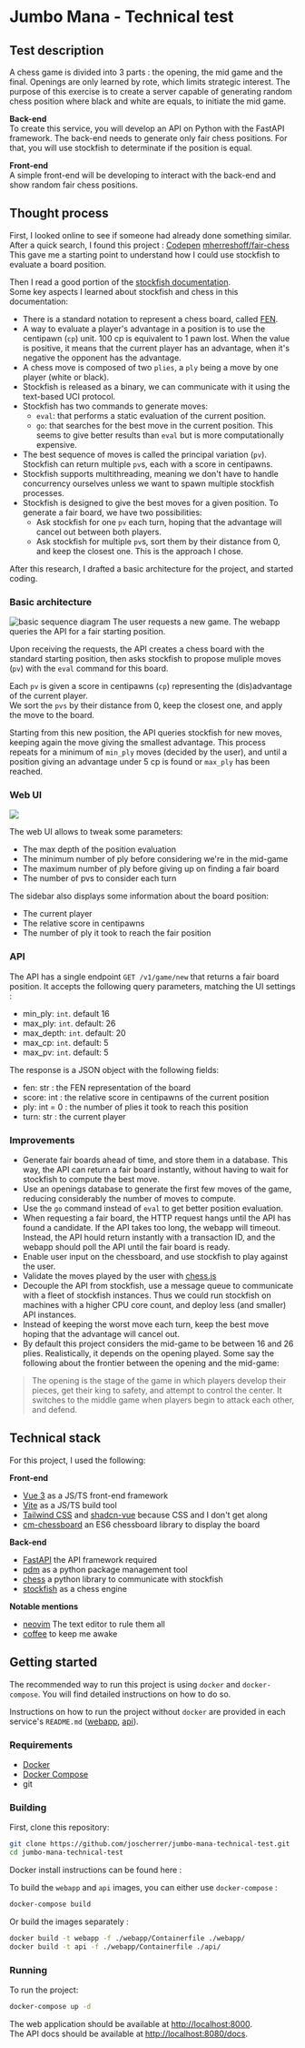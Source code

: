 # Jumbo Mana - Technical test

## Test description

A chess game is divided into 3 parts : the opening, the mid game and the final. Openings
are only learned by rote, which limits strategic interest. The purpose of this exercise is to
create a server capable of generating random chess position where black and white are
equals, to initiate the mid game.

**Back-end**  
To create this service, you will develop an API on Python with the FastAPI framework. The
back-end needs to generate only fair chess positions. For that, you will use stockfish to
determinate if the position is equal.

**Front-end**  
A simple front-end will be developing to interact with the back-end and show random fair
chess positions.

## Thought process

First, I looked online to see if someone had already done something similar.  
After a quick search, I found this project : [Codepen](https://codepen.io/mherreshoff/full/MWJGwZN) [mherreshoff/fair-chess](https://github.com/mherreshoff/fair-chess/tree/main)  
This gave me a starting point to understand how I could use stockfish to evaluate a board position.

Then I read a good portion of the [stockfish documentation](https://official-stockfish.github.io/docs/stockfish-wiki/Home.html).  
Some key aspects I learned about stockfish and chess in this documentation:
- There is a standard notation to represent a chess board, called [FEN](https://en.wikipedia.org/wiki/Forsyth%E2%80%93Edwards_Notation).
- A way to evaluate a player's advantage in a position is to use the centipawn (`cp`) unit. 100 cp is equivalent to 1 pawn lost.
  When the value is positive, it means that the current player has an advantage, when it's negative the opponent has the advantage.
- A chess move is composed of two `plies`, a `ply` being a move by one player (white or black).
- Stockfish is released as a binary, we can communicate with it using the text-based UCI protocol.
- Stockfish has two commands to generate moves:
  - `eval`: that performs a static evaluation of the current position.
  - `go`: that searches for the best move in the current position.
    This seems to give better results than `eval` but is more computationally expensive.
- The best sequence of moves is called the principal variation (`pv`). Stockfish can return multiple `pv`s, each with a score in centipawns.
- Stockfish supports multithreading, meaning we don't have to handle concurrency ourselves unless we want to spawn multiple stockfish processes.
- Stockfish is designed to give the best moves for a given position. To generate a fair board, we have two possibilities:
  - Ask stockfish for one `pv` each turn, hoping that the advantage will cancel out between both players.
  - Ask stockfish for multiple `pv`s, sort them by their distance from 0, and keep the closest one. This is the approach I chose.

After this research, I drafted a basic architecture for the project, and started coding.

### Basic architecture

![basic sequence diagram](./assets/basic-seq-diagram.png)
The user requests a new game. The webapp queries the API for a fair starting position.

Upon receiving the requests, the API creates a chess board with the standard starting position, then asks
stockfish to propose muliple moves (`pv`) with the `eval` command for this board.

Each `pv` is given a score in centipawns (`cp`) representing the (dis)advantage of the current player.  
We sort the `pvs` by their distance from 0, keep the closest one, and apply the move to the board.

Starting from this new position, the API queries stockfish for new moves, keeping again the move giving the smallest advantage.
This process repeats for a minimum of `min_ply` moves (decided by the user), and until a position giving an advantage under 5 cp is found or `max_ply` has been reached.

### Web UI

![](assets/home.jpg)

The web UI allows to tweak some parameters:
- The max depth of the position evaluation
- The minimum number of ply before considering we're in the mid-game
- The maximum number of ply before giving up on finding a fair board
- The number of pvs to consider each turn

The sidebar also displays some information about the board position:
- The current player
- The relative score in centipawns
- The number of ply it took to reach the fair position

### API

The API has a single endpoint `GET /v1/game/new` that returns a fair board position.
It accepts the following query parameters, matching the UI settings :
- min_ply: `int`. default 16
- max_ply: `int`. default: 26
- max_depth: `int`. default: 20
- max_cp: `int`. default: 5
- max_pv: `int`. default: 5

The response is a JSON object with the following fields:
- fen: str : the FEN representation of the board
- score: int : the relative score in centipawns of the current position
- ply: int = 0 : the number of plies it took to reach this position
- turn: str : the current player


### Improvements

- Generate fair boards ahead of time, and store them in a database. This way, the API can return a fair board instantly,
  without having to wait for stockfish to compute the best move.
- Use an openings database to generate the first few moves of the game, reducing considerably the number of moves to compute.
- Use the `go` command instead of `eval` to get better position evaluation.
- When requesting a fair board, the HTTP request hangs until the API has found a candidate.
  If the API takes too long, the webapp will timeout. Instead, the API hould return instantly with
  a transaction ID, and the webapp should poll the API until the fair board is ready.
- Enable user input on the chessboard, and use stockfish to play against the user.
- Validate the moves played by the user with [chess.js](https://github.com/jhlywa/chess.js)
- Decouple the API from stockfish, use a message queue to communicate with a fleet of stockfish instances.
  Thus we could run stockfish on machines with a higher CPU core count, and deploy less (and smaller) API instances.
- Instead of keeping the worst move each turn, keep the best move hoping that the advantage will cancel out.
- By default this project considers the mid-game to be between 16 and 26 plies. Realistically, it depends on the opening played.
  Some say the following about the frontier between the opening and the mid-game:
> The opening is the stage of the game in which players develop their pieces, get their king to safety,
> and attempt to control the center. It switches to the middle game when players begin to attack each other, and defend. 

## Technical stack

For this project, I used the following:

**Front-end**
- [Vue 3](https://v3.vuejs.org/) as a JS/TS front-end framework
- [Vite](https://vitejs.dev/) as a JS/TS build tool
- [Tailwind CSS](https://tailwindcss.com/) and [shadcn-vue](https://github.com/unovue/shadcn-vue) because CSS and I don't get along
- [cm-chessboard](https://github.com/shaack/cm-chessboard) an ES6 chessboard library to display the board

**Back-end**
- [FastAPI](https://fastapi.tiangolo.com/) the API framework required
- [pdm](https://pdm.fming.dev/) as a python package management tool
- [chess](https://github.com/niklasf/python-chess) a python library to communicate with stockfish
- [stockfish](https://stockfishchess.org/) as a chess engine

**Notable mentions**
- [neovim](https://neovim.io/) The text editor to rule them all
- [coffee]() to keep me awake

## Getting started

The recommended way to run this project is using `docker` and `docker-compose`.
You will find detailed instructions on how to do so.

Instructions on how to run the project without `docker` are provided in each service's `README.md` ([webapp](./webapp/README.md), [api](./api/README.md)).

### Requirements

- [Docker](https://docs.docker.com/engine/install/)
- [Docker Compose](https://docs.docker.com/compose/install/)
- git

### Building

First, clone this repository:

```bash
git clone https://github.com/joscherrer/jumbo-mana-technical-test.git
cd jumbo-mana-technical-test
```

Docker install instructions can be found here : [](https://docs.docker.com/engine/install/)

To build the `webapp` and `api` images, you can either use `docker-compose` :

```bash
docker-compose build
```

Or build the images separately :

```bash
docker build -t webapp -f ./webapp/Containerfile ./webapp/
docker build -t api -f ./webapp/Containerfile ./api/
```

### Running

To run the project:

```bash
docker-compose up -d
```

The web application should be available at [http://localhost:8000](http://localhost:8000).  
The API docs should be available at [http://localhost:8080/docs](http://localhost:8080/docs).
